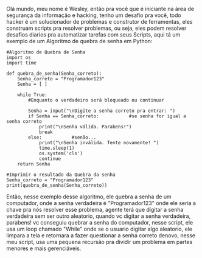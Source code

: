 Olá mundo, meu nome é Wesley, então pra você que é iniciante na área de segurança da informação e hacking, tenho um desafio pra você, todo hacker é um solucionador de problemas e construtor de ferramentas, eles construam scripts pra resolver problemas, ou seja, eles podem resolver desafios diarios pra automatizar tarefas com seus Scripts, aqui tá um exemplo de um Algoritmo de quebra de senha em Python:

```
#Algoritmo de Quebra de Senha
import os
import time

def quebra_de_senha(Senha_correto):
    Senha_correto = "Programador123"
    Senha = [ ]
    
    while True:
        #Enquanto o verdadeiro será bloqueado ou continuar
        
        Senha = input("\nDigite a senha correto pra entrar: ")
        if Senha == Senha_correto:           #se senha for igual a senha correto
            print("\nSenha válida. Parabens!")
            break
        else:           #senão...
            print("\nSenha inválida. Tente novamente! ")
            time.sleep(1)
            os.system('cls')
            continue
    return Senha
        
#Imprimir o resultado da Quebra da senha
Senha_correto = "Programador123"
print(quebra_de_senha(Senha_correto))
```

Então, nesse exemplo desse algoritmo, ele quebra a senha de um computador, onde a senha verdadeira é "Programador123" onde ele seria a chave pra nós resolver esse problema, agente terá que digitar a senha verdadeira sem ser outro aleatorio, quando vc digitar a senha verdadeira, parabens! vc conseguiu quebrar a senha do computador, nesse script, ele usa um loop chamado "While" onde se o usuario digitar algo aleatorio, ele limpara a tela e retornara a fazer questionar a senha correto denovo, nesse meu script, usa uma pequena recursão pra dividir um problema em partes menores e mais gerenciáveis. 
